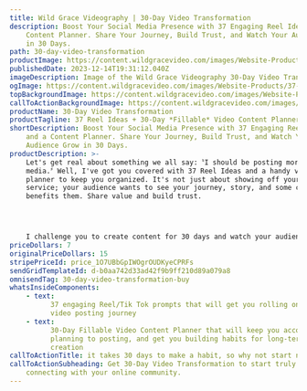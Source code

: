 ```yaml
---
title: Wild Grace Videography | 30-Day Video Transformation
description: Boost Your Social Media Presence with 37 Engaging Reel Ideas and a
    Content Planner. Share Your Journey, Build Trust, and Watch Your Audience Grow
    in 30 Days.
path: 30-day-video-transformation
productImage: https://content.wildgracevideo.com/images/Website-Products/37-reel-ideas.webp
publishedDate: 2023-12-14T19:31:12.040Z
imageDescription: Image of the Wild Grace Videography 30-Day Video Transformation product.
ogImage: https://content.wildgracevideo.com/images/Website-Products/37-reel-ideas-og.webp
topBackgroundImage: https://content.wildgracevideo.com/images/Website-Products/37-reel-ideas-cover.webp
callToActionBackgroundImage: https://content.wildgracevideo.com/images/Website-Products/37-reel-ideas-banner.webp
productName: 30-Day Video Transformation
productTagline: 37 Reel Ideas + 30-Day *Fillable* Video Content Planner
shortDescription: Boost Your Social Media Presence with 37 Engaging Reel Ideas
    and a Content Planner. Share Your Journey, Build Trust, and Watch Your
    Audience Grow in 30 Days.
productDescription: >-
    Let's get real about something we all say:〝I should be posting more on social
    media.〞Well, I've got you covered with 37 Reel Ideas and a handy video content
    planner to keep you organized. It's not just about showing off your product or
    service; your audience wants to see your journey, story, and some content that
    benefits them. Share value and build trust.




    I challenge you to create content for 30 days and watch your audience grow. Don't let fear hold you back; use social media as your playground to figure out what works. After 30 days, pick your top-performing content pieces, and voila, you've got your winning ads. No more wasted ad spend on trial and error!
priceDollars: 7
originalPriceDollars: 15
stripePriceId: price_1O7UBbGpIWOgrOUDKyeCPRFs
sendGridTemplateId: d-b0aa742d33ad42f9b9ff210d89a079a8
omnisendTag: 30-day-video-transformation-buy
whatsInsideComponents:
    - text:
          37 engaging Reel/Tik Tok prompts that will get you rolling on your 30-day
          video posting journey
    - text:
          30-Day Fillable Video Content Planner that will keep you accountable from
          planning to posting, and get you building habits for long-term video
          creation
callToActionTitle: it takes 30 days to make a habit, so why not start now ?
callToActionSubheading: Get 30-Day Video Transformation to start truly
    connecting with your online community.
---
```

